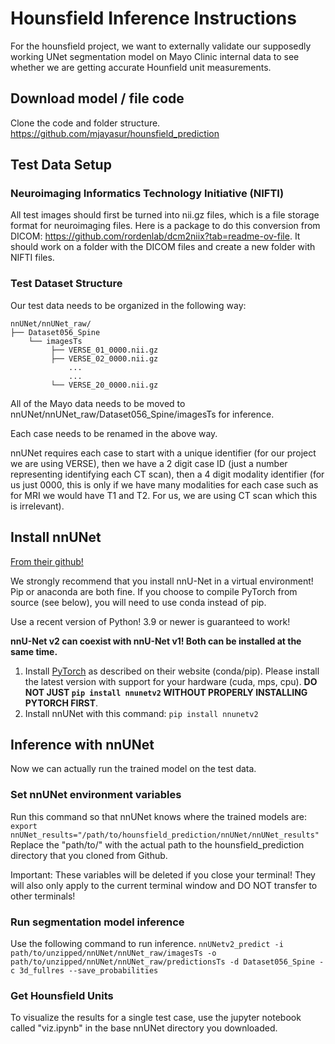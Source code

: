 # Hounsfield Inference Instructions
For the hounsfield project, we want to externally validate our supposedly working UNet segmentation model on Mayo Clinic internal data to see whether we are getting accurate Hounfield unit measurements. 
## Download model / file code
Clone the code and folder structure. https://github.com/mjayasur/hounsfield_prediction
## Test Data Setup
### Neuroimaging Informatics Technology Initiative (NIFTI)
All test images should first be turned into nii.gz files, which is a file storage format for neuroimaging files. Here is a package to do this conversion from DICOM: https://github.com/rordenlab/dcm2niix?tab=readme-ov-file. It should work on a folder with the DICOM files and create a new folder with NIFTI files.
### Test Dataset Structure
Our test data needs to be organized in the following way:
```
nnUNet/nnUNet_raw/
├── Dataset056_Spine
    └── imagesTs
         ├── VERSE_01_0000.nii.gz
         ├── VERSE_02_0000.nii.gz
             ...
             ...
         └── VERSE_20_0000.nii.gz
```
All of the Mayo data needs to be moved to nnUNet/nnUNet_raw/Dataset056_Spine/imagesTs for inference. 

Each case needs to be renamed in the above way.

nnUNet requires each case to start with a unique identifier (for our project we are using VERSE), then we have a 2 digit case ID (just a number representing identifying each CT scan), then a 4 digit modality identifier (for us just 0000, this is only if we have many modalities for each case such as for MRI we would have T1 and T2. For us, we are using CT scan which this is irrelevant).
## Install nnUNet
[From their github!](https://github.com/MIC-DKFZ/nnUNet/blob/master/documentation/installation_instructions.md#installation-instructions)

We strongly recommend that you install nnU-Net in a virtual environment! Pip or anaconda are both fine. If you choose to compile PyTorch from source (see below), you will need to use conda instead of pip.

Use a recent version of Python! 3.9 or newer is guaranteed to work!

**nnU-Net v2 can coexist with nnU-Net v1! Both can be installed at the same time.**

1.  Install  [PyTorch](https://pytorch.org/get-started/locally/)  as described on their website (conda/pip). Please install the latest version with support for your hardware (cuda, mps, cpu).  **DO NOT JUST  `pip install nnunetv2`  WITHOUT PROPERLY INSTALLING PYTORCH FIRST**. 
2.  Install nnUNet with this command:
			`pip install nnunetv2`


## Inference with nnUNet
Now we can actually run the trained model on the test data.
### Set nnUNet environment variables
Run this command so that nnUNet knows where the trained models are:
        `export nnUNet_results="/path/to/hounsfield_prediction/nnUNet/nnUNet_results"`
Replace the "path/to/" with the actual path to the hounsfield_prediction directory that you cloned from Github.

Important: These variables will be deleted if you close your terminal! They will also only apply to the current terminal window and DO NOT transfer to other terminals!

### Run segmentation model inference
Use the following command to run inference.
``nnUNetv2_predict -i path/to/unzipped/nnUNet/nnUNet_raw/imagesTs -o path/to/unzipped/nnUNet/nnUNet_raw/predictionsTs -d Dataset056_Spine -c 3d_fullres --save_probabilities``

### Get Hounsfield Units
To visualize the results for a single test case, use the jupyter notebook called "viz.ipynb" in the base nnUNet directory you downloaded.
